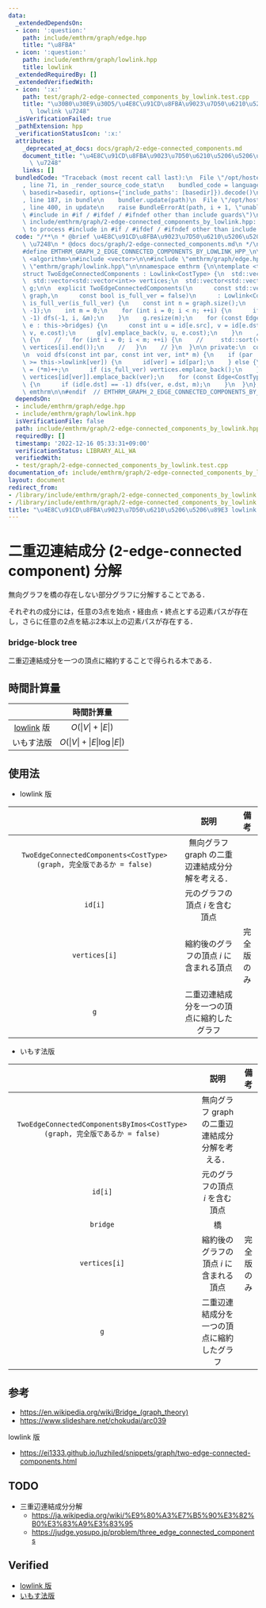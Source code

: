 ```yaml
---
data:
  _extendedDependsOn:
  - icon: ':question:'
    path: include/emthrm/graph/edge.hpp
    title: "\u8FBA"
  - icon: ':question:'
    path: include/emthrm/graph/lowlink.hpp
    title: lowlink
  _extendedRequiredBy: []
  _extendedVerifiedWith:
  - icon: ':x:'
    path: test/graph/2-edge-connected_components_by_lowlink.test.cpp
    title: "\u30B0\u30E9\u30D5/\u4E8C\u91CD\u8FBA\u9023\u7D50\u6210\u5206\u5206\u89E3\
      \ lowlink \u7248"
  _isVerificationFailed: true
  _pathExtension: hpp
  _verificationStatusIcon: ':x:'
  attributes:
    _deprecated_at_docs: docs/graph/2-edge-connected_components.md
    document_title: "\u4E8C\u91CD\u8FBA\u9023\u7D50\u6210\u5206\u5206\u89E3 lowlink\
      \ \u7248"
    links: []
  bundledCode: "Traceback (most recent call last):\n  File \"/opt/hostedtoolcache/Python/3.9.16/x64/lib/python3.9/site-packages/onlinejudge_verify/documentation/build.py\"\
    , line 71, in _render_source_code_stat\n    bundled_code = language.bundle(stat.path,\
    \ basedir=basedir, options={'include_paths': [basedir]}).decode()\n  File \"/opt/hostedtoolcache/Python/3.9.16/x64/lib/python3.9/site-packages/onlinejudge_verify/languages/cplusplus.py\"\
    , line 187, in bundle\n    bundler.update(path)\n  File \"/opt/hostedtoolcache/Python/3.9.16/x64/lib/python3.9/site-packages/onlinejudge_verify/languages/cplusplus_bundle.py\"\
    , line 400, in update\n    raise BundleErrorAt(path, i + 1, \"unable to process\
    \ #include in #if / #ifdef / #ifndef other than include guards\")\nonlinejudge_verify.languages.cplusplus_bundle.BundleErrorAt:\
    \ include/emthrm/graph/2-edge-connected_components_by_lowlink.hpp: line 12: unable\
    \ to process #include in #if / #ifdef / #ifndef other than include guards\n"
  code: "/**\n * @brief \u4E8C\u91CD\u8FBA\u9023\u7D50\u6210\u5206\u5206\u89E3 lowlink\
    \ \u7248\n * @docs docs/graph/2-edge-connected_components.md\n */\n\n#ifndef EMTHRM_GRAPH_2_EDGE_CONNECTED_COMPONENTS_BY_LOWLINK_HPP_\n\
    #define EMTHRM_GRAPH_2_EDGE_CONNECTED_COMPONENTS_BY_LOWLINK_HPP_\n\n// #include\
    \ <algorithm>\n#include <vector>\n\n#include \"emthrm/graph/edge.hpp\"\n#include\
    \ \"emthrm/graph/lowlink.hpp\"\n\nnamespace emthrm {\n\ntemplate <typename CostType>\n\
    struct TwoEdgeConnectedComponents : Lowlink<CostType> {\n  std::vector<int> id;\n\
    \  std::vector<std::vector<int>> vertices;\n  std::vector<std::vector<Edge<CostType>>>\
    \ g;\n\n  explicit TwoEdgeConnectedComponents(\n      const std::vector<std::vector<Edge<CostType>>>&\
    \ graph,\n      const bool is_full_ver = false)\n      : Lowlink<CostType>(graph),\
    \ is_full_ver(is_full_ver) {\n    const int n = graph.size();\n    id.assign(n,\
    \ -1);\n    int m = 0;\n    for (int i = 0; i < n; ++i) {\n      if (id[i] ==\
    \ -1) dfs(-1, i, &m);\n    }\n    g.resize(m);\n    for (const Edge<CostType>&\
    \ e : this->bridges) {\n      const int u = id[e.src], v = id[e.dst];\n      g[u].emplace_back(u,\
    \ v, e.cost);\n      g[v].emplace_back(v, u, e.cost);\n    }\n    // if (is_full_ver)\
    \ {\n    //   for (int i = 0; i < m; ++i) {\n    //     std::sort(vertices[i].begin(),\
    \ vertices[i].end());\n    //   }\n    // }\n  }\n\n private:\n  const bool is_full_ver;\n\
    \n  void dfs(const int par, const int ver, int* m) {\n    if (par != -1 && this->order[par]\
    \ >= this->lowlink[ver]) {\n      id[ver] = id[par];\n    } else {\n      id[ver]\
    \ = (*m)++;\n      if (is_full_ver) vertices.emplace_back();\n    }\n    if (is_full_ver)\
    \ vertices[id[ver]].emplace_back(ver);\n    for (const Edge<CostType>& e : this->graph[ver])\
    \ {\n      if (id[e.dst] == -1) dfs(ver, e.dst, m);\n    }\n  }\n};\n\n}  // namespace\
    \ emthrm\n\n#endif  // EMTHRM_GRAPH_2_EDGE_CONNECTED_COMPONENTS_BY_LOWLINK_HPP_\n"
  dependsOn:
  - include/emthrm/graph/edge.hpp
  - include/emthrm/graph/lowlink.hpp
  isVerificationFile: false
  path: include/emthrm/graph/2-edge-connected_components_by_lowlink.hpp
  requiredBy: []
  timestamp: '2022-12-16 05:33:31+09:00'
  verificationStatus: LIBRARY_ALL_WA
  verifiedWith:
  - test/graph/2-edge-connected_components_by_lowlink.test.cpp
documentation_of: include/emthrm/graph/2-edge-connected_components_by_lowlink.hpp
layout: document
redirect_from:
- /library/include/emthrm/graph/2-edge-connected_components_by_lowlink.hpp
- /library/include/emthrm/graph/2-edge-connected_components_by_lowlink.hpp.html
title: "\u4E8C\u91CD\u8FBA\u9023\u7D50\u6210\u5206\u5206\u89E3 lowlink \u7248"
---
```

# 二重辺連結成分 (2-edge-connected component) 分解

無向グラフを橋の存在しない部分グラフに分解することである．

それぞれの成分には，任意の3点を始点・経由点・終点とする辺素パスが存在し，さらに任意の2点を結ぶ2本以上の辺素パスが存在する．


### bridge-block tree

二重辺連結成分を一つの頂点に縮約することで得られる木である．


## 時間計算量

||時間計算量|
|:--:|:--:|
|[lowlink](lowlink.md) 版|$O(\lvert V \rvert + \lvert E \rvert)$|
|いもす法版|$O(\lvert V \rvert + \lvert E \rvert \log{\lvert E \rvert})$|


## 使用法

- lowlink 版

||説明|備考|
|:--:|:--:|:--:|
|`TwoEdgeConnectedComponents<CostType>(graph, 完全版であるか = false)`|無向グラフ $\mathrm{graph}$ の二重辺連結成分分解を考える．|
|`id[i]`|元のグラフの頂点 $i$ を含む頂点||
|`vertices[i]`|縮約後のグラフの頂点 $i$ に含まれる頂点|完全版のみ|
|`g`|二重辺連結成分を一つの頂点に縮約したグラフ||

- いもす法版

||説明|備考|
|:--:|:--:|:--:|
|`TwoEdgeConnectedComponentsByImos<CostType>(graph, 完全版であるか = false)`|無向グラフ $\mathrm{graph}$ の二重辺連結成分分解を考える．||
|`id[i]`|元のグラフの頂点 $i$ を含む頂点||
|`bridge`|橋||
|`vertices[i]`|縮約後のグラフの頂点 $i$ に含まれる頂点|完全版のみ|
|`g`|二重辺連結成分を一つの頂点に縮約したグラフ||


## 参考

- https://en.wikipedia.org/wiki/Bridge_(graph_theory)
- https://www.slideshare.net/chokudai/arc039

lowlink 版
- https://ei1333.github.io/luzhiled/snippets/graph/two-edge-connected-components.html


## TODO

- 三重辺連結成分分解
  - https://ja.wikipedia.org/wiki/%E9%80%A3%E7%B5%90%E3%82%B0%E3%83%A9%E3%83%95
  - https://judge.yosupo.jp/problem/three_edge_connected_components


## Verified

- [lowlink 版](https://atcoder.jp/contests/arc039/submissions/9288123)
- [いもす法版](https://judge.yosupo.jp/submission/5729)
